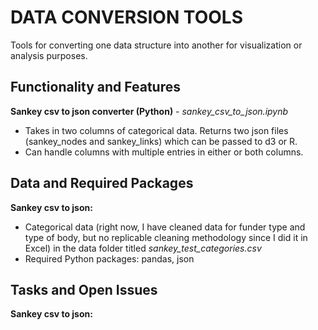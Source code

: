 # DATA CONVERSION TOOLS
Tools for converting one data structure into another for visualization or analysis purposes.

## Functionality and Features
**Sankey csv to json converter (Python)** - *sankey_csv_to_json.ipynb*
- Takes in two columns of categorical data. Returns two json files (sankey_nodes and sankey_links) which can be passed to d3 or R.
- Can handle columns with multiple entries in either or both columns.

## Data and Required Packages
**Sankey csv to json:**
- Categorical data (right now, I have cleaned data for funder type and type of body, but no replicable cleaning methodology since I did it in Excel) in the data folder titled *sankey_test_categories.csv*
- Required Python packages: pandas, json


## Tasks and Open Issues
**Sankey csv to json:**


